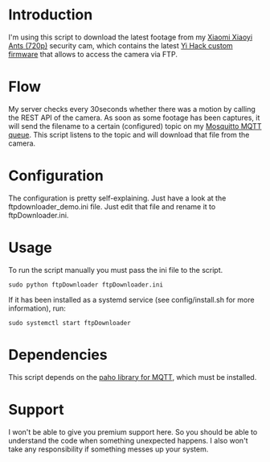 Introduction
============
I'm using this script to download the latest footage from my [Xiaomi Xiaoyi Ants (720p)](http://www.yitechnology.com/homecamera.php?id=1) security cam, which contains the latest [Yi Hack custom firmware](https://github.com/fritz-smh/yi-hack/) that allows to access the camera via FTP.

Flow
====
My server checks every 30seconds whether there was a motion by calling the REST API of the camera. As soon as some footage has been captures, it will send the filename to a certain (configured) topic on my [Mosquitto MQTT queue](http://mosquitto.org/). This script listens to the topic and will download that file from the camera.

Configuration
=============
The configuration is pretty self-explaining. Just have a look at the ftpdownloader_demo.ini file. Just edit that file and rename it to ftpDownloader.ini.

Usage
=====
To run the script manually you must pass the ini file to the script.

`sudo python ftpDownloader ftpDownloader.ini`

If it has been installed as a systemd service (see config/install.sh for more information), run:

`sudo systemctl start ftpDownloader`

Dependencies
============
This script depends on the [paho library for MQTT](https://pypi.python.org/pypi/paho-mqtt/1.2), which must be installed.

# Support
I won't be able to give you premium support here. So you should be able to understand the code when something unexpected happens. I also won't take any responsibility if something messes up your system.
